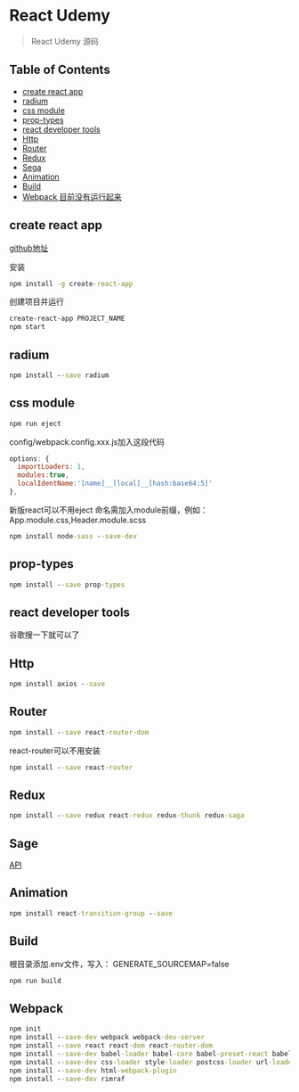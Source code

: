 # React Udemy

> React Udemy 源码

## Table of Contents

* [create react app](#create-react-app)
* [radium](#radium)
* [css module](#css-module)
* [prop-types](#prop-types)
* [react developer tools](#react-developer-tools)
* [Http](#Http)
* [Router](#Router)
* [Redux](#Redux)
* [Sega](#Sega)
* [Animation](#Animation)
* [Build](#Build)
* [Webpack 目前没有运行起来](#Webpack)


## create react app

[github地址][url1]

安装
```cmd
npm install -g create-react-app
```

创建项目并运行
```cmd
create-react-app PROJECT_NAME
npm start
```

## radium
```cmd
npm install --save radium
```

## css module
```cmd
npm run eject
```

config/webpack.config.xxx.js加入这段代码
```js
options: {
  importLoaders: 1,
  modules:true,
  localIdentName:'[name]__[local]__[hash:base64:5]'
},
```
新版react可以不用eject
命名需加入module前缀，例如：App.module.css,Header.module.scss
```cmd
npm install node-sass --save-dev
```

## prop-types
```cmd
npm install --save prop-types
```

## react developer tools
谷歌搜一下就可以了

## Http
```cmd
npm install axios --save
```

## Router
```cmd
npm install --save react-router-dom
```

react-router可以不用安装
```cmd
npm install --save react-router
```

## Redux
```cmd
npm install --save redux react-redux redux-thunk redux-saga
```

## Sage
[API][url2]

## Animation
```cmd
npm install react-transition-group --save
```

## Build
根目录添加.env文件，写入：
GENERATE_SOURCEMAP=false

```cmd
npm run build
```

## Webpack
```cmd
npm init
npm install --save-dev webpack webpack-dev-server
npm install --save react react-dom react-router-dom
npm install --save-dev babel-loader babel-core babel-preset-react babel-preset-env babel-plugin-syntax-dynamic-import babel-preset-stage-2
npm install --save-dev css-loader style-loader postcss-loader url-loader file-loader autoprefixer
npm install --save-dev html-webpack-plugin
npm install --save-dev rimraf
```

[url1]: https://github.com/facebook/create-react-app
[url2]: https://redux-saga.js.org/
